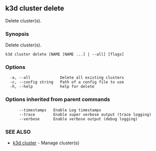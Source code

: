 ## k3d cluster delete

Delete cluster(s).

### Synopsis

Delete cluster(s).

```
k3d cluster delete [NAME [NAME ...] | --all] [flags]
```

### Options

```
  -a, --all             Delete all existing clusters
  -c, --config string   Path of a config file to use
  -h, --help            help for delete
```

### Options inherited from parent commands

```
      --timestamps   Enable Log timestamps
      --trace        Enable super verbose output (trace logging)
      --verbose      Enable verbose output (debug logging)
```

### SEE ALSO

* [k3d cluster](k3d_cluster.md)	 - Manage cluster(s)

